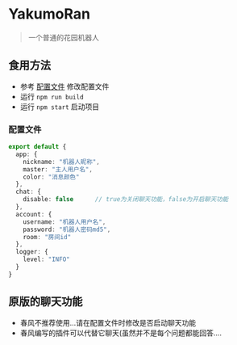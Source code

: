 # YakumoRan
> 一个普通的花园机器人

## 食用方法
- 参考 [配置文件](#配置文件) 修改配置文件
- 运行 `npm run build`
- 运行 `npm start` 启动项目

### 配置文件
```typescript
export default {
  app: {
    nickname: "机器人昵称",
    master: "主人用户名",
    color: "消息颜色"
  },
  chat: {
    disable: false      // true为关闭聊天功能，false为开启聊天功能
  },
  account: {
    username: "机器人用户名",
    password: "机器人密码md5",
    room: "房间id"
  },
  logger: {
    level: "INFO"
  }
}
```

## 原版的聊天功能
- 春风不推荐使用...请在配置文件时修改是否启动聊天功能
- 春风编写的插件可以代替它聊天(虽然并不是每个问题都能回答....

